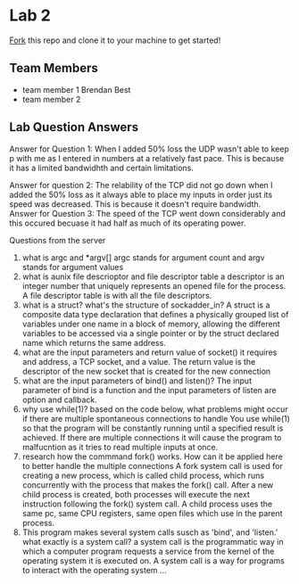 # Lab 2
[Fork](https://docs.github.com/en/get-started/quickstart/fork-a-repo) this repo and clone it to your machine to get started!

## Team Members
- team member 1 Brendan Best
- team member 2

## Lab Question Answers

Answer for Question 1: 
When I added 50% loss the UDP wasn't able to keep p with me as I entered in numbers at a relatively fast pace. This is because it has a limited bandwidhth and certain limitations. 

Answer for question 2: 
The relability of the TCP did not go down when I added the 50% loss as it always able to place my inputs in order just its speed was decreased. This is because it doesn't require bandwidth. 
Answer for Question 3: 
The speed of the TCP went down considerably and this occured becuase it had half as much of its operating power. 

Questions from the server

 1. what is argc and *argv[]
argc stands for argument count and argv stands for argument values
2. what is aunix file descrioptor and file descriptor table
a descriptor is an integer number that uniquely represents an opened file for the process. A file descriptor table is with all the file descriptors.
3. what is a struct? what's the structure of sockadder_in?
A struct is a composite data type declaration that defines a physically grouped list of variables under one name in a block of memory, allowing the different variables to be accessed via a single pointer or by the struct declared name which returns the same address. 
4. what are the input parameters and return value of socket()
it requires and address, a TCP socket, and a value. The return value is the descriptor of the new socket that is created for the new connection
5. what are the input parameters of bind() and listen()?
The input parameter of bind is a function and the input parameters of listen are option and callback. 
6. why use while(1)? based on the code below, what problems might occur if there are multiple spontaneous connections to handle 
You use while(1) so that the program will be constantly running until a specified result is achieved. If there are multiple connections it will cause the program to malfucntion as it tries to read multiple inputs at once. 
7. research how the commmand fork() works. How can it be applied here to better handle the multiple connections 
A fork system call is used for creating a new process, which is called child process, which runs concurrently with the process that makes the fork() call. After a new child process is created, both processes will execute the next instruction following the fork() system call. A child process uses the same pc, same CPU registers, same open files which use in the parent process. 
8. This program makes several system calls susch as 'bind', and 'listen.' what exactly is a system call?
a system call is the programmatic way in which a computer program requests a service from the kernel of the operating system it is executed on. A system call is a way for programs to interact with the operating system
...
